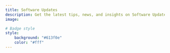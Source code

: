 ```yaml
---
title: Software Updates
description: Get the latest tips, news, and insights on Software Updates.
image: 

# Badge style
style:
    background: "#613f0e"
    color: "#fff"
---
```

